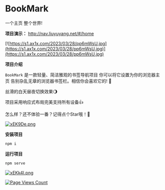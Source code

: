 # BookMark 
一个主页 整个世界!

<b>项目演示：</b> http://nav.liuyuyang.net/#/home

[![https://s1.ax1x.com/2023/03/28/pp6mWsU.jpg](https://s1.ax1x.com/2023/03/28/pp6mWsU.jpg)](https://s1.ax1x.com/2023/03/28/pp6mWsU.jpg)


<b>项目介绍</b>

`BookMark` 是一款轻量、简洁雅观的书签导航项目 你可以将它设置为你的浏览器主页 告别杂乱无章的浏览器书签栏。相信你会喜欢它的! 🎉

丝滑的白天昼夜切换效果🌖

项目采用响应式布局完美支持所有设备👍

怎么样？还不体验一番？记得点个Star哦！🌹

[![xEK9De.png](https://s1.ax1x.com/2022/09/25/xEK9De.png)](https://imgse.com/i/xEK9De)

**安装项目**
```bash
npm i
```

**运行项目**

```bash
npm serve
```

[![xEKk4I.png](https://s1.ax1x.com/2022/09/25/xEKk4I.png)](https://imgse.com/i/xEKk4I)

[![Page Views Count](https://badges.toozhao.com/badges/01GWS05X5388QNS4SC0BD2KWC4/green.svg)](https://badges.toozhao.com/stats/01GWS05X5388QNS4SC0BD2KWC4 "Get your own page views count badge on badges.toozhao.com")

